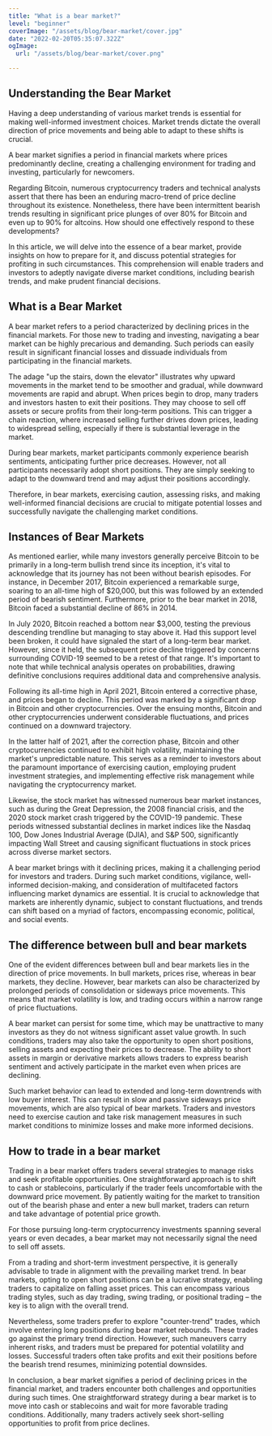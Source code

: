 ```yaml
---
title: "What is a bear market?"
level: "beginner"
coverImage: "/assets/blog/bear-market/cover.jpg"
date: "2022-02-20T05:35:07.322Z"
ogImage:
  url: "/assets/blog/bear-market/cover.png"

---
```

## Understanding the Bear Market

Having a deep understanding of various market trends is essential for making well-informed investment choices. Market trends dictate the overall direction of price movements and being able to adapt to these shifts is crucial.

A bear market signifies a period in financial markets where prices predominantly decline, creating a challenging environment for trading and investing, particularly for newcomers.

Regarding Bitcoin, numerous cryptocurrency traders and technical analysts assert that there has been an enduring macro-trend of price decline throughout its existence. Nonetheless, there have been intermittent bearish trends resulting in significant price plunges of over 80% for Bitcoin and even up to 90% for altcoins. How should one effectively respond to these developments?

In this article, we will delve into the essence of a bear market, provide insights on how to prepare for it, and discuss potential strategies for profiting in such circumstances. This comprehension will enable traders and investors to adeptly navigate diverse market conditions, including bearish trends, and make prudent financial decisions.

## What is a Bear Market

A bear market refers to a period characterized by declining prices in the financial markets. For those new to trading and investing, navigating a bear market can be highly precarious and demanding. Such periods can easily result in significant financial losses and dissuade individuals from participating in the financial markets.

The adage "up the stairs, down the elevator" illustrates why upward movements in the market tend to be smoother and gradual, while downward movements are rapid and abrupt. When prices begin to drop, many traders and investors hasten to exit their positions. They may choose to sell off assets or secure profits from their long-term positions. This can trigger a chain reaction, where increased selling further drives down prices, leading to widespread selling, especially if there is substantial leverage in the market.

During bear markets, market participants commonly experience bearish sentiments, anticipating further price decreases. However, not all participants necessarily adopt short positions. They are simply seeking to adapt to the downward trend and may adjust their positions accordingly.

Therefore, in bear markets, exercising caution, assessing risks, and making well-informed financial decisions are crucial to mitigate potential losses and successfully navigate the challenging market conditions.

## Instances of Bear Markets

As mentioned earlier, while many investors generally perceive Bitcoin to be primarily in a long-term bullish trend since its inception, it's vital to acknowledge that its journey has not been without bearish episodes. For instance, in December 2017, Bitcoin experienced a remarkable surge, soaring to an all-time high of $20,000, but this was followed by an extended period of bearish sentiment. Furthermore, prior to the bear market in 2018, Bitcoin faced a substantial decline of 86% in 2014.

In July 2020, Bitcoin reached a bottom near $3,000, testing the previous descending trendline but managing to stay above it. Had this support level been broken, it could have signaled the start of a long-term bear market. However, since it held, the subsequent price decline triggered by concerns surrounding COVID-19 seemed to be a retest of that range. It's important to note that while technical analysis operates on probabilities, drawing definitive conclusions requires additional data and comprehensive analysis.

Following its all-time high in April 2021, Bitcoin entered a corrective phase, and prices began to decline. This period was marked by a significant drop in Bitcoin and other cryptocurrencies. Over the ensuing months, Bitcoin and other cryptocurrencies underwent considerable fluctuations, and prices continued on a downward trajectory.

In the latter half of 2021, after the correction phase, Bitcoin and other cryptocurrencies continued to exhibit high volatility, maintaining the market's unpredictable nature. This serves as a reminder to investors about the paramount importance of exercising caution, employing prudent investment strategies, and implementing effective risk management while navigating the cryptocurrency market.

Likewise, the stock market has witnessed numerous bear market instances, such as during the Great Depression, the 2008 financial crisis, and the 2020 stock market crash triggered by the COVID-19 pandemic. These periods witnessed substantial declines in market indices like the Nasdaq 100, Dow Jones Industrial Average (DJIA), and S&P 500, significantly impacting Wall Street and causing significant fluctuations in stock prices across diverse market sectors.

A bear market brings with it declining prices, making it a challenging period for investors and traders. During such market conditions, vigilance, well-informed decision-making, and consideration of multifaceted factors influencing market dynamics are essential. It is crucial to acknowledge that markets are inherently dynamic, subject to constant fluctuations, and trends can shift based on a myriad of factors, encompassing economic, political, and social events.

## The difference between bull and bear markets

One of the evident differences between bull and bear markets lies in the direction of price movements. In bull markets, prices rise, whereas in bear markets, they decline. However, bear markets can also be characterized by prolonged periods of consolidation or sideways price movements. This means that market volatility is low, and trading occurs within a narrow range of price fluctuations.

A bear market can persist for some time, which may be unattractive to many investors as they do not witness significant asset value growth. In such conditions, traders may also take the opportunity to open short positions, selling assets and expecting their prices to decrease. The ability to short assets in margin or derivative markets allows traders to express bearish sentiment and actively participate in the market even when prices are declining.

Such market behavior can lead to extended and long-term downtrends with low buyer interest. This can result in slow and passive sideways price movements, which are also typical of bear markets. Traders and investors need to exercise caution and take risk management measures in such market conditions to minimize losses and make more informed decisions.

## How to trade in a bear market

Trading in a bear market offers traders several strategies to manage risks and seek profitable opportunities. One straightforward approach is to shift to cash or stablecoins, particularly if the trader feels uncomfortable with the downward price movement. By patiently waiting for the market to transition out of the bearish phase and enter a new bull market, traders can return and take advantage of potential price growth.

For those pursuing long-term cryptocurrency investments spanning several years or even decades, a bear market may not necessarily signal the need to sell off assets.

From a trading and short-term investment perspective, it is generally advisable to trade in alignment with the prevailing market trend. In bear markets, opting to open short positions can be a lucrative strategy, enabling traders to capitalize on falling asset prices. This can encompass various trading styles, such as day trading, swing trading, or positional trading – the key is to align with the overall trend.

Nevertheless, some traders prefer to explore "counter-trend" trades, which involve entering long positions during bear market rebounds. These trades go against the primary trend direction. However, such maneuvers carry inherent risks, and traders must be prepared for potential volatility and losses. Successful traders often take profits and exit their positions before the bearish trend resumes, minimizing potential downsides.

In conclusion, a bear market signifies a period of declining prices in the financial market, and traders encounter both challenges and opportunities during such times. One straightforward strategy during a bear market is to move into cash or stablecoins and wait for more favorable trading conditions. Additionally, many traders actively seek short-selling opportunities to profit from price declines.


<!--stackedit_data:
eyJoaXN0b3J5IjpbMTEzMzcxOTg5NV19
-->